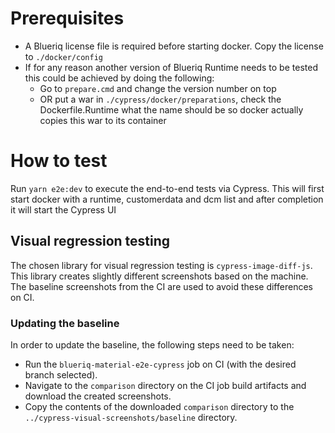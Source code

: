 # Prerequisites

* A Blueriq license file is required before starting docker. Copy the license to `./docker/config`
* If for any reason another version of Blueriq Runtime needs to be tested this could be achieved by doing the following:
  * Go to `prepare.cmd` and change the version number on top
  * OR put a war in `./cypress/docker/preparations`, check the Dockerfile.Runtime what the name should be so docker
    actually copies this war to its container

# How to test

Run `yarn e2e:dev` to execute the end-to-end tests via Cypress.
This will first start docker with a runtime, customerdata and dcm list and after completion it will start the Cypress UI

## Visual regression testing

The chosen library for visual regression testing is `cypress-image-diff-js`. 
This library creates slightly different screenshots based on the machine. 
The baseline screenshots from the CI are used to avoid these differences on CI. 

### Updating the baseline

In order to update the baseline, the following steps need to be taken:
* Run the `blueriq-material-e2e-cypress` job on CI (with the desired branch selected).
* Navigate to the `comparison` directory on the CI job build artifacts and download the created screenshots.
* Copy the contents of the downloaded `comparison` directory to the `../cypress-visual-screenshots/baseline` directory.
